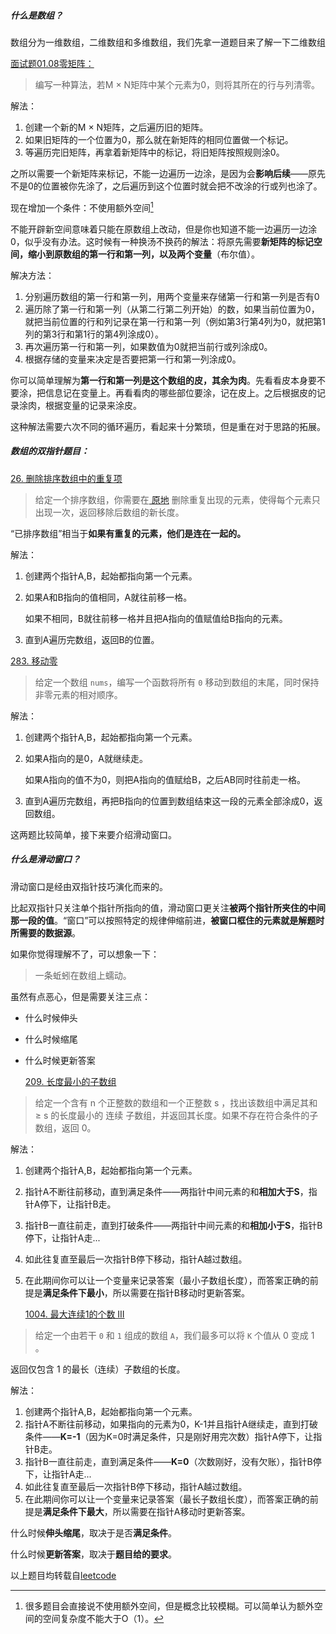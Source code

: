 ##### 什么是数组？

数组分为一维数组，二维数组和多维数组，我们先拿一道题目来了解一下二维数组

[面试题01.08零矩阵：](https://leetcode-cn.com/problems/zero-matrix-lcci/)

> 编写一种算法，若M × N矩阵中某个元素为0，则将其所在的行与列清零。

解法：

1. 创建一个新的M × N矩阵，之后遍历旧的矩阵。
2. 如果旧矩阵的一个位置为0，那么就在新矩阵的相同位置做一个标记。
3. 等遍历完旧矩阵，再拿着新矩阵中的标记，将旧矩阵按照规则涂0。

之所以需要一个新矩阵来标记，不能一边遍历一边涂，是因为会**影响后续**——原先不是0的位置被你先涂了，之后遍历到这个位置时就会把不改涂的行或列也涂了。

现在增加一个条件：不使用额外空间[^1]

不能开辟新空间意味着只能在原数组上改动，但是你也知道不能一边遍历一边涂0，似乎没有办法。这时候有一种换汤不换药的解法：将原先需要**新矩阵的标记空间，缩小到原数组的第一行和第一列，以及两个变量**（布尔值）。

解决方法：

1. 分别遍历数组的第一行和第一列，用两个变量来存储第一行和第一列是否有0
2. 遍历除了第一行和第一列（从第二行第二列开始）的数，如果当前位置为0，就把当前位置的行和列记录在第一行和第一列（例如第3行第4列为0，就把第1列的第3行和第1行的第4列涂成0）。
3. 再次遍历第一行和第一列，如果数值为0就把当前行或列涂成0。
4. 根据存储的变量来决定是否要把第一行和第一列涂成0。

你可以简单理解为**第一行和第一列是这个数组的皮，其余为肉**。先看看皮本身要不要涂，把信息记在变量上。再看看肉的哪些部位要涂，记在皮上。之后根据皮的记录涂肉，根据变量的记录来涂皮。

这种解法需要六次不同的循环遍历，看起来十分繁琐，但是重在对于思路的拓展。

##### 数组的双指针题目：

[26. 删除排序数组中的重复项](https://leetcode-cn.com/problems/remove-duplicates-from-sorted-array/)

> 给定一个排序数组，你需要在[ 原地](http://baike.baidu.com/item/原地算法) 删除重复出现的元素，使得每个元素只出现一次，返回移除后数组的新长度。

“已排序数组”相当于**如果有重复的元素，他们是连在一起的。**

解法：

1. 创建两个指针A,B，起始都指向第一个元素。

2. 如果A和B指向的值相同，A就往前移一格。

   如果不相同，B就往前移一格并且把A指向的值赋值给B指向的元素。

3. 直到A遍历完数组，返回B的位置。

[283. 移动零](https://leetcode-cn.com/problems/move-zeroes/)

> 给定一个数组 `nums`，编写一个函数将所有 `0` 移动到数组的末尾，同时保持非零元素的相对顺序。

解法：

1. 创建两个指针A,B，起始都指向第一个元素。

2. 如果A指向的是0，A就继续走。

   如果A指向的值不为0，则把A指向的值赋给B，之后AB同时往前走一格。

3. 直到A遍历完数组，再把B指向的位置到数组结束这一段的元素全部涂成0，返回数组。

这两题比较简单，接下来要介绍滑动窗口。



##### 什么是滑动窗口？

滑动窗口是经由双指针技巧演化而来的。

比起双指针只关注单个指针所指向的值，滑动窗口更关注**被两个指针所夹住的中间那一段的值**。“窗口”可以按照特定的规律伸缩前进，**被窗口框住的元素就是解题时所需要的数据源**。

如果你觉得理解不了，可以想象一下：

> 一条蚯蚓在数组上蠕动。

虽然有点恶心，但是需要关注三点：

- 什么时候伸头

- 什么时候缩尾

- 什么时候更新答案

  

  [209. 长度最小的子数组](https://leetcode-cn.com/problems/minimum-size-subarray-sum/)

> 给定一个含有 n 个正整数的数组和一个正整数 s ，找出该数组中满足其和 ≥ s 的长度最小的 连续 子数组，并返回其长度。如果不存在符合条件的子数组，返回 0。

解法：

1. 创建两个指针A,B，起始都指向第一个元素。

2. 指针A不断往前移动，直到满足条件——两指针中间元素的和**相加大于S**，指针A停下，让指针B走。

3. 指针B一直往前走，直到打破条件——两指针中间元素的和**相加小于S**，指针B停下，让指针A走...

4. 如此往复直至最后一次指针B停下移动，指针A越过数组。

5. 在此期间你可以让一个变量来记录答案（最小子数组长度），而答案正确的前提是**满足条件下最小**，所以需要在指针B移动时更新答案。

   

   [1004. 最大连续1的个数 III](https://leetcode-cn.com/problems/max-consecutive-ones-iii/)

> 给定一个由若干 `0` 和 `1` 组成的数组 `A`，我们最多可以将 `K` 个值从 0 变成 1 。

返回仅包含 1 的最长（连续）子数组的长度。

解法：

1. 创建两个指针A,B，起始都指向第一个元素。
2. 指针A不断往前移动，如果指向的元素为0，K-1并且指针A继续走，直到打破条件——**K=-1**（因为K=0时满足条件，只是刚好用完次数）指针A停下，让指针B走。
3. 指针B一直往前走，直到满足条件——**K=0**（次数刚好，没有欠账），指针B停下，让指针A走...
4. 如此往复直至最后一次指针B停下移动，指针A越过数组。
5. 在此期间你可以让一个变量来记录答案（最长子数组长度），而答案正确的前提是**满足条件下最大**，所以需要在指针A移动时更新答案。

什么时候**伸头缩尾**，取决于是否**满足条件**。

什么时候**更新答案**，取决于**题目给的要求**。



[^1]: 很多题目会直接说不使用额外空间，但是概念比较模糊。可以简单认为额外空间的空间复杂度不能大于O（1）。

以上题目均转载自[leetcode](https://leetcode-cn.com/)

